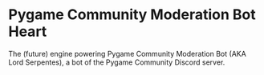 # Pygame Community Moderation Bot Heart
The (future) engine powering Pygame Community Moderation Bot (AKA Lord Serpentes), a bot of the Pygame Community Discord server.
